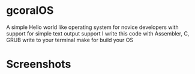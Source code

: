 # gcoralOS
A simple Hello world like operating system for novice developers with support for simple text output support
I write this code with Assembler, C, GRUB
write to your terminal make for build your OS

# Screenshots
